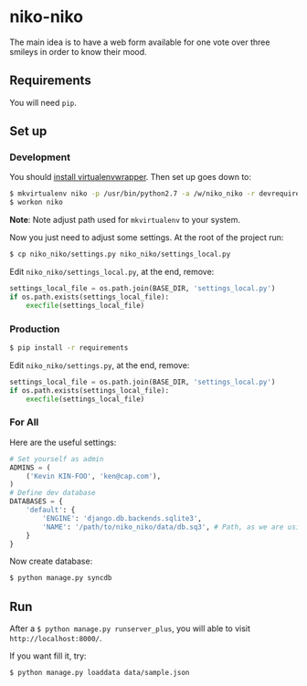 niko-niko
=========

The main idea is to have a web form available for one vote over three smileys in order to know their mood.

Requirements
------------

You will need `pip`.

Set up
------

### Development

You should [install virtualenvwrapper](http://virtualenvwrapper.readthedocs.org/en/latest/install.html). Then set up goes down to:

```sh
$ mkvirtualenv niko -p /usr/bin/python2.7 -a /w/niko_niko -r devrequirements
$ workon niko
```

__Note__: Note adjust path used for `mkvirtualenv` to your system.

Now you just need to adjust some settings. At the root of the project run:

```sh
$ cp niko_niko/settings.py niko_niko/settings_local.py
```

Edit `niko_niko/settings_local.py`, at the end, remove:

```python
settings_local_file = os.path.join(BASE_DIR, 'settings_local.py')
if os.path.exists(settings_local_file):
    execfile(settings_local_file)
```

### Production

```sh
$ pip install -r requirements
```
Edit `niko_niko/settings.py`, at the end, remove:

```python
settings_local_file = os.path.join(BASE_DIR, 'settings_local.py')
if os.path.exists(settings_local_file):
    execfile(settings_local_file)
```

### For All

Here are the useful settings:

```python
# Set yourself as admin
ADMINS = (
    ('Kevin KIN-FOO', 'ken@cap.com'),
)
# Define dev database
DATABASES = {
    'default': {
        'ENGINE': 'django.db.backends.sqlite3',
        'NAME': '/path/to/niko_niko/data/db.sq3', # Path, as we are using sqlite3.
    }
}
```

Now create database:

```sh
$ python manage.py syncdb
```

Run
---

After a `$ python manage.py runserver_plus`, you will able to visit `http://localhost:8000/`.

If you want fill it, try:

```sh
$ python manage.py loaddata data/sample.json
```
